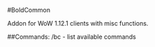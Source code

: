 #BoldCommon

Addon for WoW 1.12.1 clients with misc functions.

##Commands:
/bc - list available commands
